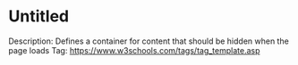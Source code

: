# Untitled

Description: Defines a container for content that should be hidden when the page loads
Tag: https://www.w3schools.com/tags/tag_template.asp